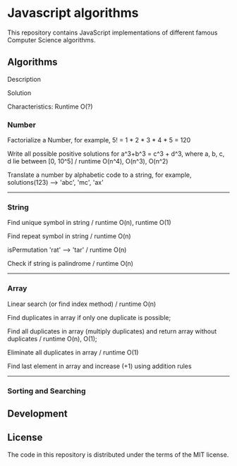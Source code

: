 # Javascript algorithms

This repository contains JavaScript implementations of different famous Computer Science algorithms.

## Algorithms

Description

Solution

Characteristics: Runtime O(?)

### Number

Factorialize a Number, for example, 5! = 1 * 2 * 3 * 4 * 5 = 120

Write all possible positive solutions for a^3+b^3 = c^3 + d^3, where a, b, c, d lie between [0, 10^5] / runtime O(n^4), O(n^3), O(n^2)

Translate a number by alphabetic code to a string, for example, solutions(123) --> 'abc', 'mc', 'ax'

---

### String

Find unique symbol in string / runtime O(n), runtime O(1)

Find repeat symbol in string / runtime O(n)

isPermutation 'rat' --> 'tar' / runtime O(n)

Check if string is palindrome / runtime O(n)

---

### Array

Linear search (or find index method) / runtime O(n)

Find duplicates in array if only one duplicate is possible;

Find all duplicates in array (multiply duplicates) and return array without duplicates / runtime O(n), O(1);

Eliminate all duplicates in array / runtime O(1)

Find last element in array and increase (+1) using addition rules


---


### Sorting and Searching

## Development


## License

The code in this repository is distributed under the terms of the MIT license.
